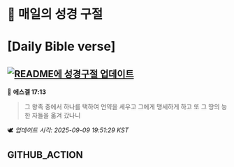 # 🙏 매일의 성경 구절
# [Daily Bible verse]
## [![README에 성경구절 업데이트](https://github.com/DONGSUKA/first_test/actions/workflows/update-readme-bible.yml/badge.svg)](https://github.com/DONGSUKA/first_test/actions/workflows/update-readme-bible.yml)
<!-- START_BIBLE_VERSE -->
📖 **에스겔 17:13**
> 그 왕족 중에서 하나를 택하여 언약을 세우고 그에게 맹세하게 하고 또 그 땅의 능한 자들을 옮겨 갔나니

🕊️ _업데이트 시각: 2025-09-09 19:51:29 KST_
  <!-- END_BIBLE_VERSE -->
## GITHUB_ACTION
